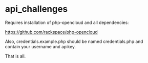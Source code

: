 api_challenges
==============
Requires installation of php-opencloud and all dependencies:

https://github.com/rackspace/php-opencloud

Also, credentials.example.php should be named credentials.php and contain your username and apikey.

That is all.
